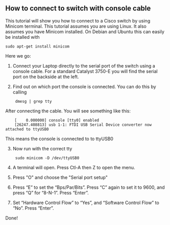## How to connect to switch with console cable
This tutorial will show you how to connect to a Cisco switch by using Minicom terminal. This tutorial assumes you are using 
Linux. It also assumes you have Minicom installed. On Debian and Ubuntu this can easily be installed with

    sudo apt-get install minicom

Here we go:

1. Connect your Laptop directly to the serial port of the switch using a console cable. For a standard Catalyst 3750-E you will find the serial port on the backside at the left.

2. Find out on which port the console is connected. You can do this by calling 

        dmesg | grep tty   

  After connecting the cable. You will see something like this:

        [    0.000000] console [tty0] enabled
        [26247.408813] usb 1-1: FTDI USB Serial Device converter now attached to ttyUSB0

  This means the console is connected to to ttyUSB0

3. Now run with the correct tty

        sudo minicom -D /dev/ttyUSB0

4. A terminal will open. Press Ctl-A then Z to open the menu.
5. Press "O" and choose the "Serial port setup"
6. Press “E” to set the “Bps/Par/Bits”. Press “C” again to set it to 9600, and press “Q” for “8-N-1”. Press “Enter”.
7. Set “Hardware Control Flow” to “Yes”, and “Software Control Flow” to “No”. Press “Enter”.


Done!

